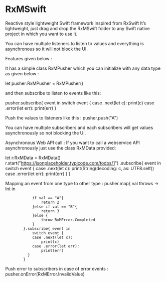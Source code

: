 # RxMSwift
Reactive style lightweight Swift framework inspired from RxSwift
It’s lightweight, just drag and drop the RxMSwift folder to any Swift native project in which you want to use it.  
 
You can have multiple listeners to listen to values and everything is asynchronous so it will not block the UI.
 

 
Features given below :
 
It has a simple class RxMPusher which you can initialize with any data type as given below :
 
let pusher:RxMPusher<String> = RxMPusher<String>()
 
and then subscribe to listen to events like this:
 
pusher.subscribe{ event in
            switch event {
                case .next(let c):
                    print(c)
                case .error(let err):
                    print(err)
                }
            
     
 
Push the values to listeners like this :
pusher.push("A")
 
You can have multiple subscribers and each subscribers will get values asynchronously so not blocking the UI.
 
Asynchronous Web API call : If you want to call a webservice API asynchronously just use the class RxMData provided:
 
let r:RxMData = RxMData()
r.start("https://jsonplaceholder.typicode.com/todos/1")
            .subscribe{ event in
            switch event {
            case .next(let c):
                print(String(decoding: c, as: UTF8.self))
            case .error(let err):
                print(err)
            }
        }
 
Mapping an event from one type to other type :
  pusher.map{ val throws ->  Int  in
                
                if val == "A"{
                    return 2
                }else if val == "B"{
                    return 3
                }else {
                    throw RxMError.Completed
                }
            }.subscribe{ event in
                switch event {
                case .next(let c):
                    print(c)
                case .error(let err):
                    print(err)
              }
            }
 
 
Push error to subscribers in case of error events :
pusher.onError(RxMError.InvalidValue)
 
